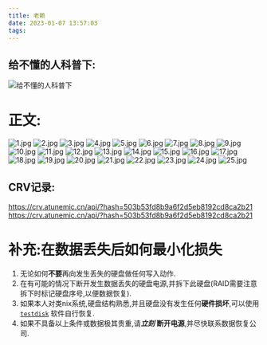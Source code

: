 ```yaml
---
title: 老赖
date: 2023-01-07 13:57:03
tags:
---
```


## 给不懂的人科普下:
![给不懂的人科普下](https://ci.cncn3.cn/dd756658e1f1242d2d3bc0e4dc08cf9d.jpg)


# 正文:

![1.jpg](https://ci.cncn3.cn/73bff42f21050a3518639a15857830b2.jpg)
![2.jpg](https://ci.cncn3.cn/dda1042e9afabb7a67132b81dd1efa4e.jpg)
![3.jpg](https://ci.cncn3.cn/3f57a8d93af19db07bd6eebcd2f1f9ed.jpg)
![4.jpg](https://ci.cncn3.cn/342284632e69b6b5e3de17fecd56776c.jpg)
![5.jpg](https://ci.cncn3.cn/fbb7b5bf723f39956e0eef2a33c206dc.jpg)
![6.jpg](https://ci.cncn3.cn/bed38fb314bb3e2089dc47551c29e07e.jpg)
![7.jpg](https://ci.cncn3.cn/5c3534d111f593c772798908191f60b2.jpg)
![8.jpg](https://ci.cncn3.cn/715d3ce6fbcf1635b15fb856f2df013d.jpg)
![9.jpg](https://ci.cncn3.cn/fb1c10acf15ee1c49399a1b0554ad7e6.jpg)
![10.jpg](https://ci.cncn3.cn/077590daabf8c88d4c766c57bba1eaaf.jpg)
![11.jpg](https://ci.cncn3.cn/13ba5dd2e657b89bb42c15d81d992ef9.jpg)
![12.jpg](https://ci.cncn3.cn/0cc0013f159031f72d1a1df902c2735c.jpg)
![13.jpg](https://ci.cncn3.cn/b73fc47fc831442615d305f10e8db5c3.jpg)
![14.jpg](https://ci.cncn3.cn/021ba8233c3604c1cf973c90581930a3.jpg)
![15.jpg](https://ci.cncn3.cn/544623f9580bc4400a4b20b593195d6e.jpg)
![16.jpg](https://ci.cncn3.cn/23935441245160fe1cad9d3f2e045b7f.jpg)
![17.jpg](https://ci.cncn3.cn/7f4257751ddcd857afa026414b13b9d2.jpg)
![18.jpg](https://ci.cncn3.cn/2269fff7f56f393909e2c811168589c2.jpg)
![19.jpg](https://ci.cncn3.cn/749c263bf73644f771cc1cf9afa7091d.jpg)
![20.jpg](https://ci.cncn3.cn/b0af1d6c4361a6438d97f25a320b17b9.jpg)
![21.jpg](https://ci.cncn3.cn/0b06da63a56dd93f308ab5f7ba893cb3.jpg)
![22.jpg](https://ci.cncn3.cn/76c825916c81979747f0e123dcaa5881.jpg)
![23.jpg](https://ci.cncn3.cn/224ef2bf0a9e250a462f6bcf89d41298.jpg)
![24.jpg](https://ci.cncn3.cn/f9227d9595b2c3ac3fb817941ce5e6e2.jpg)
![25.jpg](https://ci.cncn3.cn/1def44cc4a2dd214aa33f6011478da98.jpg)

## CRV记录:

https://crv.atunemic.cn/api/?hash=503b53fd8b9a6f2d5eb8192cd8ca2b21
https://crv.atunemic.cn/api/?hash=503b53fd8b9a6f2d5eb8192cd8ca2b21

# 补充:在数据丢失后如何最小化损失
1. 无论如何**不要**再向发生丢失的硬盘做任何写入动作.
2. 在有可能的情况下断开发生数据丢失的硬盘电源,并拆下此硬盘(RAID需要注意拆下时标记硬盘序号,以便数据恢复).
3. 如果本人对类nix系统,硬盘结构熟悉,并且硬盘没有发生任何**硬件损坏**,可以使用 [`testdisk`](https://www.cgsecurity.org/wiki/TestDisk_CN) 软件自行恢复.
4. 如果不具备以上条件或数据极其贵重,请***立刻*** **断开电源**,并尽快联系数据恢复公司.